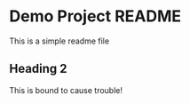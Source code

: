  # Demo Project README

This is a simple readme file

## Heading 2

This is bound to cause trouble!
